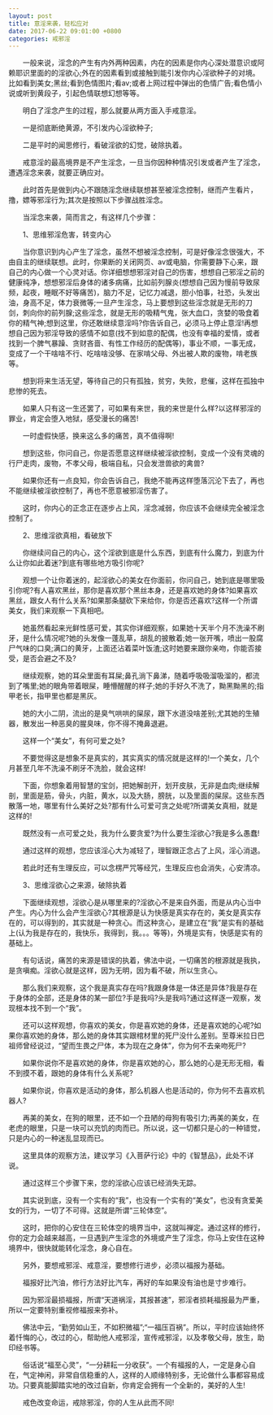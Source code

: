 ```yaml
---
layout: post
title: 意淫来袭，轻松应对
date: 2017-06-22 09:01:00 +0800
categories: 戒邪淫
---
```


　　一般来说，淫念的产生有内外两种因素，内在的因素是你内心深处潜意识或阿赖耶识里面的的淫欲心;外在的因素看到或接触到能引发你内心淫欲种子的对境。比如看到美女;黑丝;看到色情图片;看av;或者上网过程中弹出的色情广告;看色情小说或听到黄段子，引起色情联想幻想等等。
　　明白了淫念产生的过程，那么就要从两方面入手戒意淫。
　　一是彻底断绝黄源，不引发内心淫欲种子;
　　二是平时的闻思修行，看破淫欲的幻觉，破除执着。
　　戒意淫的最高境界是不产生淫念，一旦当你因种种情况引发或者产生了淫念，遭遇淫念来袭，就要正确应对。
　　此时首先是做到内心不跟随淫念继续联想甚至被淫念控制，继而产生看片，撸，嫖等邪淫行为;其次是按照以下步骤战胜淫念。
　　当淫念来袭，简而言之，有这样几个步骤：
　　1、思维邪淫危害，转变内心
　　当你意识到内心产生了淫念，虽然不想被淫念控制，可是好像淫念很强大，不由自主的继续联想。此时，你果断的关闭网页、av或电脑，你需要静下心来，跟自己的内心做一个心灵对话。你详细想想邪淫对自己的伤害，想想自己邪淫之前的健康纯净，想想邪淫后身体的诸多病痛，比如前列腺炎(想想自己因为慢前导致尿频，起夜，睡眠不好等痛苦)，脑力不足，记忆力减退，胆小怕事，社恐，头发出油，身高不足，体力衰微等;一旦产生淫念，马上要想到这些淫念就是无形的刀剑，刺向你的前列腺;这些淫念，就是无形的吸精气鬼，张大血口，贪婪的吸食着你的精气神;想到这里，你还敢继续意淫吗?你告诉自己，必须马上停止意淫!再想想自己因为邪淫导致的感情不如意(找不到如意的配偶，也没有幸福的爱情，或者找到一个脾气暴躁、贪财吝啬、有性工作经历的配偶等)，事业不顺，一事无成，变成了一个干啥啥不行、吃啥啥没够、在家啃父母、外出被人欺的废物，啃老族等。
　　想到将来生活无望，等待自己的只有孤独，贫穷，失败，悲催，这样在孤独中悲惨的死去。
　　如果人只有这一生还罢了，可如果有来世，我的来世是什么样?以这样邪淫的罪业，肯定会堕入地狱，感受漫长的痛苦!
　　一时虚假快感，换来这么多的痛苦，真不值得啊!
　　想到这些，你问自己，你是否愿意这样继续被淫欲控制，变成一个没有灵魂的行尸走肉，废物，不孝父母，极端自私，只会发泄兽欲的禽兽?
　　如果你还有一点良知，你会告诉自己，我绝不能再这样堕落沉沦下去了，再也不能继续被淫欲控制了，再也不愿意被邪淫伤害了。
　　这时，你内心的正念正在逐步占上风，淫念减弱，你应该不会继续完全被淫念控制了。
　　2、思维淫欲真相，看破放下
　　你继续问自己的内心，这个淫欲到底是什么东西，到底有什么魔力，到底为什么让你如此着迷?到底有哪些地方吸引你呢?
　　观想一个让你着迷的，起淫欲心的美女在你面前，你问自己，她到底是哪里吸引你呢?有人喜欢黑丝，那你是喜欢那个黑丝本身，还是喜欢她的身体?如果喜欢黑丝，跟女人有什么关系?如果那条腿砍下来给你，你是否还喜欢?这样一个所谓美女，我们来观察一下真相吧。
　　她虽然看起来光鲜性感可爱，其实你详细观察，如果她十天半个月不洗澡不刷牙，是什么情况呢?她的头发像一蓬乱草，胡乱的披散着;她一张开嘴，喷出一股腐尸气味的口臭;满口的黄牙，上面还沾着菜叶饭渣;这时她要来跟你亲吻，你能否接受，是否会避之不及?
　　继续观察，她的耳朵里面有耳屎;鼻孔淌下鼻涕，随着呼吸吸溜吸溜的，都流到了嘴里;她的眼角带着眼屎，睡懵醒醒的样子;她的手好久不洗了，黝黑黝黑的;指甲老长，指甲里也都是黑灰。
　　她的大小二阴，流出的是臭气哄哄的屎尿，跟下水道没啥差别;尤其她的生殖器，散发出一种恶臭的腥臭味，你不得不掩鼻退避。
　　这样一个“美女”，有何可爱之处?
　　不要觉得这是想象不是真实的，其实真实的情况就是这样的!一个美女，几个月甚至几年不洗澡不刷牙不洗脸，就会这样!
　　下面，你想象着用智慧的宝剑，把她解剖开，划开皮肤，无非是血肉;继续解剖，里面是筋，骨头，内脏，黄水，以及大肠，膀胱，以及里面的屎尿。这些东西散落一地，哪里有什么美好之处?那有什么可爱可贪之处呢?所谓美女真相，就是这样的!
　　既然没有一点可爱之处，我为什么要贪爱?为什么要生淫欲心?我是多么愚蠢!
　　通过这样的观想，您应该淫心大为减轻了，理智跟正念占了上风，淫心消退。
　　若此时还有生理反应，可以念楞严咒等经咒，生理反应也会消失，心安清凉。
　　3、思维淫欲心之来源，破除执着
　　下面继续观想，淫欲心是从哪里来的?淫欲心不是来自外面，而是从内心当中产生。内心为什么会产生淫欲心?其根源是认为快感是真实存在的，美女是真实存在的，可以得到的，其实就是一种贪心。而这种贪心，是建立在“我”是实有的基础上(认为我是存在的，我快乐，我得到，我。。。等等)，外境是实有，快感是实有的基础上。
　　有句话说，痛苦的来源是错误的执着，佛法中说，一切痛苦的根源就是我执，是贪嗔痴。淫欲心就是这样，因为无明，因为看不破，所以生贪心。
　　那么我们来观察，这个我是真实存在吗?我跟身体是一体还是异体?我是存在于身体的全部，还是身体的某一部位?手是我吗?头是我吗?通过这样逐一观察，发现根本找不到一个“我”。
　　还可以这样观想，你喜欢的美女，你是喜欢她的身体，还是喜欢她的心呢?如果你喜欢她的身体，那么她的身体其实跟棺材里的死尸没什么差别。至尊米拉日巴祖师曾经说过，“望而生畏之尸体，本为现在之身体”，你为何不去亲吻死尸?
　　如果你说你不是喜欢她的身体，你是喜欢她的心，那么她的心是无形无相，看不到摸不着，跟她的身体有什么关系呢?
　　如果你说，你喜欢是活动的身体，那么机器人也是活动的，你为何不去喜欢机器人?
　　再美的美女，在狗的眼里，还不如一个丑陋的母狗有吸引力;再美的美女，在老虎的眼里，只是一块可以充饥的肉而已。所以说，这一切都只是心的一种错觉，只是内心的一种迷乱显现而已。
　　这里具体的观察方法，建议学习《入菩萨行论》中的《智慧品》，此处不详说。
　　通过这样三个步骤下来，您的淫欲心应该已经消失无踪。
　　其实说到底，没有一个实有的“我”，也没有一个实有的“美女”，也没有贪爱美女的行为，一切了不可得。这就是所谓“三轮体空”。
　　这时，把你的心安住在三轮体空的境界当中，这就叫禅定。通过这样的修行，你的定力会越来越高，一旦遇到产生淫念的外境或产生了淫念，你马上安住在这种境界中，很快就能转化淫念，身心自在。
　　另外，要想戒邪淫、戒意淫，要想修行进步，必须以福报为基础。
　　福报好比汽油，修行方法好比汽车，再好的车如果没有油也是寸步难行。
　　因为邪淫最损福报，所谓“天道祸淫，其报甚速”，邪淫者损耗福报最为严重，所以一定要特别重视修福报来弥补。
　　佛法中云，“勤劳如山王，不如积微福”;“一福压百祸”。所以，平时应该始终怀着忏悔的心，改过的心，帮助他人戒邪淫，宣传戒邪淫，以及孝敬父母，放生，助印经书等。
　　俗话说“福至心灵”，“一分耕耘一分收获”。一个有福报的人，一定是身心自在，气定神闲，非常自信稳重的人，这样的人顺缘特别多，无论做什么事都容易成功。只要真能脚踏实地的改过自新，你肯定会拥有一个全新的，美好的人生!
　　戒色改变命运，戒除邪淫，你的人生从此而不同!